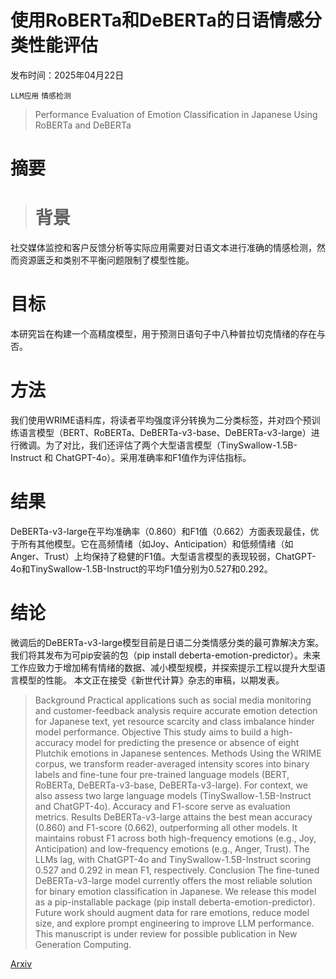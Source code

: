 # 使用RoBERTa和DeBERTa的日语情感分类性能评估

发布时间：2025年04月22日

`LLM应用` `情感检测`

> Performance Evaluation of Emotion Classification in Japanese Using RoBERTa and DeBERTa

# 摘要

> # 背景
社交媒体监控和客户反馈分析等实际应用需要对日语文本进行准确的情感检测，然而资源匮乏和类别不平衡问题限制了模型性能。
# 目标
本研究旨在构建一个高精度模型，用于预测日语句子中八种普拉切克情绪的存在与否。
# 方法
我们使用WRIME语料库，将读者平均强度评分转换为二分类标签，并对四个预训练语言模型（BERT、RoBERTa、DeBERTa-v3-base、DeBERTa-v3-large）进行微调。为了对比，我们还评估了两个大型语言模型（TinySwallow-1.5B-Instruct 和 ChatGPT-4o）。采用准确率和F1值作为评估指标。
# 结果
DeBERTa-v3-large在平均准确率（0.860）和F1值（0.662）方面表现最佳，优于所有其他模型。它在高频情绪（如Joy、Anticipation）和低频情绪（如Anger、Trust）上均保持了稳健的F1值。大型语言模型的表现较弱，ChatGPT-4o和TinySwallow-1.5B-Instruct的平均F1值分别为0.527和0.292。
# 结论
微调后的DeBERTa-v3-large模型目前是日语二分类情感分类的最可靠解决方案。我们将其发布为可pip安装的包（pip install deberta-emotion-predictor）。未来工作应致力于增加稀有情绪的数据、减小模型规模，并探索提示工程以提升大型语言模型的性能。
本文正在接受《新世代计算》杂志的审稿，以期发表。


> Background Practical applications such as social media monitoring and customer-feedback analysis require accurate emotion detection for Japanese text, yet resource scarcity and class imbalance hinder model performance.
  Objective This study aims to build a high-accuracy model for predicting the presence or absence of eight Plutchik emotions in Japanese sentences.
  Methods Using the WRIME corpus, we transform reader-averaged intensity scores into binary labels and fine-tune four pre-trained language models (BERT, RoBERTa, DeBERTa-v3-base, DeBERTa-v3-large). For context, we also assess two large language models (TinySwallow-1.5B-Instruct and ChatGPT-4o). Accuracy and F1-score serve as evaluation metrics.
  Results DeBERTa-v3-large attains the best mean accuracy (0.860) and F1-score (0.662), outperforming all other models. It maintains robust F1 across both high-frequency emotions (e.g., Joy, Anticipation) and low-frequency emotions (e.g., Anger, Trust). The LLMs lag, with ChatGPT-4o and TinySwallow-1.5B-Instruct scoring 0.527 and 0.292 in mean F1, respectively.
  Conclusion The fine-tuned DeBERTa-v3-large model currently offers the most reliable solution for binary emotion classification in Japanese. We release this model as a pip-installable package (pip install deberta-emotion-predictor). Future work should augment data for rare emotions, reduce model size, and explore prompt engineering to improve LLM performance.
  This manuscript is under review for possible publication in New Generation Computing.

[Arxiv](https://arxiv.org/abs/2505.00013)